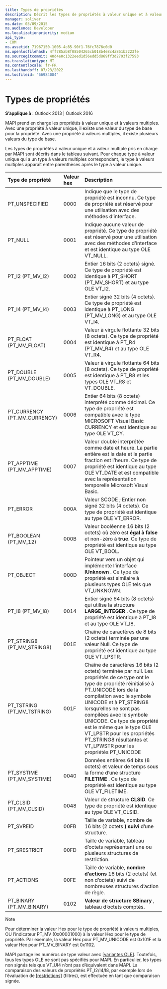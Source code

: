 ```yaml
---
title: Types de propriétés
description: Décrit les types de propriétés à valeur unique et à valeurs multiples pris en charge par MAPI dans une table présentant le type de propriété, la valeur hexadécimale et une brève description.
manager: soliver
ms.date: 03/09/2015
ms.audience: Developer
ms.localizationpriority: medium
api_type:
- COM
ms.assetid: 71967150-1005-4c85-90f1-76fc7876c0d0
ms.openlocfilehash: 4ff785ab8f08504265cb018b4e8c4a861b3223fe
ms.sourcegitcommit: 40d4e0c1322eed1d56edd5d869ff3d2793f27593
ms.translationtype: MT
ms.contentlocale: fr-FR
ms.lasthandoff: 07/23/2022
ms.locfileid: "66984084"
---
```

# <a name="property-types"></a>Types de propriétés

  
  
**S’applique à** : Outlook 2013 | Outlook 2016 
  
MAPI prend en charge les propriétés à valeur unique et à valeurs multiples. Avec une propriété à valeur unique, il existe une valeur du type de base pour la propriété. Avec une propriété à valeurs multiples, il existe plusieurs valeurs du type de base. 
  
Les types de propriétés à valeur unique et à valeur multiple pris en charge par MAPI sont décrits dans le tableau suivant. Pour chaque type à valeur unique qui a un type à valeurs multiples correspondant, le type à valeurs multiples apparaît entre parenthèses après le type à valeur unique.
  
|**Type de propriété**|**Valeur hex**|**Description**|
|:-----|:-----|:-----|
|PT_UNSPECIFIED  <br/> |0000  <br/> |Indique que le type de propriété est inconnu. Ce type de propriété est réservé pour une utilisation avec des méthodes d’interface. |
|PT_NULL  <br/> |0001  <br/> |Indique aucune valeur de propriété. Ce type de propriété est réservé pour une utilisation avec des méthodes d’interface et est identique au type OLE VT_NULL. |
|PT_I2 (PT_MV_I2)  <br/> |0002  <br/> |Entier 16 bits (2 octets) signé. Ce type de propriété est identique à PT_SHORT (PT_MV_SHORT) et au type OLE VT_I2. |
|PT_I4 (PT_MV_I4)  <br/> |0003  <br/> |Entier signé 32 bits (4 octets). Ce type de propriété est identique à PT_LONG (PT_MV_LONG) et au type OLE VT_I4. |
|PT_FLOAT (PT_MV_FLOAT)  <br/> |0004  <br/> |Valeur à virgule flottante 32 bits (8 octets). Ce type de propriété est identique à PT_R4 (PT_MV_R4) et au type OLE VT_R4. |
|PT_DOUBLE (PT_MV_DOUBLE)  <br/> |0005  <br/> |Valeur à virgule flottante 64 bits (8 octets). Ce type de propriété est identique à PT_R8 et les types OLE VT_R8 et VT_DOUBLE. |
|PT_CURRENCY (PT_MV_CURRENCY)  <br/> |0006  <br/> |Entier 64 bits (8 octets) interprété comme décimal. Ce type de propriété est compatible avec le type MICROSOFT Visual Basic CURRENCY et est identique au type OLE VT_CY. |
|PT_APPTIME (PT_MV_APPTIME)  <br/> |0007  <br/> |Valeur double interprétée comme date et heure. La partie entière est la date et la partie fraction est l’heure. Ce type de propriété est identique au type OLE VT_DATE et est compatible avec la représentation temporelle Microsoft Visual Basic. |
|PT_ERROR  <br/> |000A  <br/> |Valeur SCODE ; Entier non signé 32 bits (4 octets). Ce type de propriété est identique au type OLE VT_ERROR. |
|PT_BOOLEAN (PT_MV_12)  <br/> |000B  <br/> |Valeur booléenne 16 bits (2 octets) où zéro est **égal à false** et non-zéro à **true**. Ce type de propriété est identique au type OLE VT_BOOL. |
|PT_OBJECT  <br/> |000D  <br/> |Pointeur vers un objet qui implémente l’interface **IUnknown** . Ce type de propriété est similaire à plusieurs types OLE tels que VT_UNKNOWN. |
|PT_I8 (PT_MV_I8)  <br/> |0014  <br/> |Entier signé 64 bits (8 octets) qui utilise la structure **LARGE_INTEGER** . Ce type de propriété est identique à PT_I8 et au type OLE VT_I8. |
|PT_STRING8 (PT_MV_STRING8)  <br/> |001E  <br/> |Chaîne de caractères de 8 bits (2 octets) terminée par une valeur Null. Ce type de propriété est identique au type OLE VT_LPSTR. |
|PT_TSTRING (PT_MV_TSTRING)  <br/> |001F  <br/> |Chaîne de caractères 16 bits (2 octets) terminée par null. Les propriétés de ce type ont le type de propriété réinitialisé à PT_UNICODE lors de la compilation avec le symbole UNICODE et à PT_STRING8 lorsqu’elles ne sont pas compilées avec le symbole UNICODE. Ce type de propriété est le même que le type OLE VT_LPSTR pour les propriétés PT_STRING8 résultantes et VT_LPWSTR pour les propriétés PT_UNICODE  <br/> |
|PT_SYSTIME (PT_MV_SYSTIME)  <br/> |0040  <br/> |Données entières 64 bits (8 octets) et valeur de temps sous la forme d’une structure **FILETIME** . Ce type de propriété est identique au type OLE VT_FILETIME. |
|PT_CLSID (PT_MV_CLSID)  <br/> |0048  <br/> |Valeur de structure **CLSID**. Ce type de propriété est identique au type OLE VT_CLSID. |
|PT_SVREID  <br/> |00FB  <br/> |Taille de variable, nombre de 16 bits (2 octets **) suivi** d’une structure. |
|PT_SRESTRICT  <br/> |00FD  <br/> |Taille de variable, tableau d’octets représentant une ou plusieurs structures de restriction. |
|PT_ACTIONS  <br/> |00FE  <br/> |Taille de variable, **nombre d’actions** 16 bits (2 octets) (et non d’octets) suivi de nombreuses structures d’action de règle. |
|PT_BINARY (PT_MV_BINARY)  <br/> |0102  <br/> |**Valeur de structure SBinary** , tableau d’octets comptés. |
   
> [!NOTE]
> Pour déterminer la valeur Hex pour le type de propriété à valeurs multiples, OU l’indicateur PT_MV (0x00001000) à la valeur Hex pour le type de propriété. Par exemple, la valeur Hex pour PT_MV_UNICODE est 0x101F et la valeur Hex pour PT_MV_BINARY est 0x1102. 
  
MAPI partage les numéros de type valeur avec [[variantes OLE]](https://docs.microsoft.com/en-us/openspecs/windows_protocols/ms-oaut/3fe7db9f-5803-4dc4-9d14-5425d3f5461f). Toutefois, tous les types OLE ne sont pas spécifiés pour MAPI. En particulier, les types non signés tels que VT_UI4 n’ont pas d’équivalent dans MAPI. La comparaison des valeurs de propriétés PT_I2/I4/I8, par exemple lors de l’évaluation de [[restrictions]](https://docs.microsoft.com/en-us/office/client-developer/outlook/mapi/spropertyrestriction) (filtres), est effectuée en tant que comparaison signée. 
